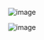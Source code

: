 ![image](https://github.com/user-attachments/assets/5de34367-765b-4f2a-a581-b626313528cf)

![image](https://github.com/user-attachments/assets/88c0a7bd-2861-497a-b784-40277c124728)
